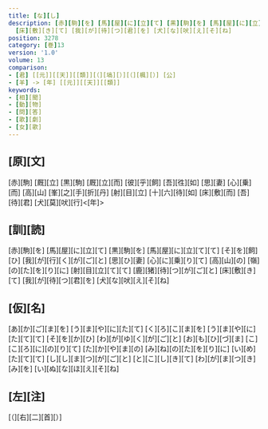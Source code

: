 ```yaml
---
title: [な][し]
description: [赤][駒][を] [馬][屋][に][立][て] [黒][駒][を] [馬][屋][に][立][て][て] [そ][を][飼][ひ] [我][が][行][く][が][ご][と] [思][ひ][妻] [心][に][乗][り][て] [高][山][の] [嶺][の][た][を][り][に] [射][目][立][て][て] [鹿][猪][待][つ][が][ご][と]
  [床][敷][き][て] [我][が][待][つ][君][を] [犬][な][吠][え][そ][ね]
position: 3278
category: [巻]13
version: '1.0'
volume: 13
comparison:
- [君] [[元]][[天]][[類]][（][塙][）][（][楓][）] [公]
- [羊] -> [年] [[元]][[天]][[類]]
keywords:
- [相][聞]
- [動][物]
- [問][答]
- [歌][劇]
- [女][歌]
---
```


## [原][文]

[赤][駒] [厩][立] [黒][駒] [厩][立][而] [彼][乎][飼] [吾][徃][如] [思][妻] [心][乗][而] [高][山] [峯][之][手][折][丹] [射][目][立] [十][六][待][如] [床][敷][而] [吾][待][君] [犬][莫][吠][行]<[年]>

## [訓][読]

[赤][駒][を] [馬][屋][に][立][て] [黒][駒][を] [馬][屋][に][立][て][て] [そ][を][飼][ひ] [我][が][行][く][が][ご][と] [思][ひ][妻] [心][に][乗][り][て] [高][山][の] [嶺][の][た][を][り][に] [射][目][立][て][て] [鹿][猪][待][つ][が][ご][と] [床][敷][き][て] [我][が][待][つ][君][を] [犬][な][吠][え][そ][ね]

## [仮][名]

[あ][か][ご][ま][を] [う][ま][や][に][た][て] [く][ろ][こ][ま][を] [う][ま][や][に][た][て][て] [そ][を][か][ひ] [わ][が][ゆ][く][が][ご][と] [お][も][ひ][づ][ま] [こ][こ][ろ][に][の][り][て] [た][か][や][ま][の] [み][ね][の][た][を][り][に] [い][め][た][て][て] [し][し][ま][つ][が][ご][と] [と][こ][し][き][て] [わ][が][ま][つ][き][み][を] [い][ぬ][な][ほ][え][そ][ね]

## [左][注]

[（][右][二][首][）]
